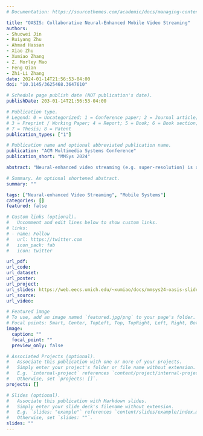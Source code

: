 ```yaml
---
# Documentation: https://sourcethemes.com/academic/docs/managing-content/

title: "OASIS: Collaborative Neural-Enhanced Mobile Video Streaming"
authors: 
- Shuowei Jin
- Ruiyang Zhu
- Ahmad Hassan
- Xiao Zhu
- Xumiao Zhang
- Z. Morley Mao
- Feng Qian
- Zhi-Li Zhang
date: 2024-01-14T21:56:53-04:00
doi: "10.1145/3625468.3647610"

# Schedule page publish date (NOT publication's date).
publishDate: 203-01-14T21:56:53-04:00

# Publication type.
# Legend: 0 = Uncategorized; 1 = Conference paper; 2 = Journal article;
# 3 = Preprint / Working Paper; 4 = Report; 5 = Book; 6 = Book section;
# 7 = Thesis; 8 = Patent
publication_types: ["1"]

# Publication name and optional abbreviated publication name.
publication: "ACM Multimedia Systems Conference"
publication_short: "MMSys 2024"

abstract: "Neural-enhanced video streaming (e.g. super-resolution) is an ongoing revolution which can provide extremely high-quality video streaming services breaking the restriction of bandwidth. However, such enhancements require intense computation power that is not affordable for a single mobile device, which hinders their real-world deployment. To address the limitation, we propose OASIS, the first system that facilitates multiple users in close proximity to execute intense neural-enhanced video streaming in real-time. To this end, OASIS intelligently distributes computation tasks among multiple mobile devices, selects appropriate video bitrates and super-resolution models, and optimizes video chunk delivery. As a result, the expensive neural-enhanced streaming is done through distributed collaboration, achieving optimal quality of experience (QoE). We implement and evaluate OASIS on commodity smartphones from different vendors, under various network and computation conditions. Extensive experiments demonstrate the high efficiency of OASIS: it improves the video streaming QoE by 40%-200% and reduces each participant’s energy consumption by 60% when the system scales up from a single device to six devices."

# Summary. An optional shortened abstract.
summary: ""

tags: ["Neural-enhanced Video Streaming", "Mobile Systems"]
categories: []
featured: false

# Custom links (optional).
#   Uncomment and edit lines below to show custom links.
# links:
# - name: Follow
#   url: https://twitter.com
#   icon_pack: fab
#   icon: twitter

url_pdf:
url_code: 
url_dataset: 
url_poster:
url_project:
url_slides: https://web.eecs.umich.edu/~xumiao/docs/mmsys24-oasis-slides.pdf
url_source:
url_video: 

# Featured image
# To use, add an image named `featured.jpg/png` to your page's folder. 
# Focal points: Smart, Center, TopLeft, Top, TopRight, Left, Right, BottomLeft, Bottom, BottomRight.
image:
  caption: ""
  focal_point: ""
  preview_only: false

# Associated Projects (optional).
#   Associate this publication with one or more of your projects.
#   Simply enter your project's folder or file name without extension.
#   E.g. `internal-project` references `content/project/internal-project/index.md`.
#   Otherwise, set `projects: []`.
projects: []

# Slides (optional).
#   Associate this publication with Markdown slides.
#   Simply enter your slide deck's filename without extension.
#   E.g. `slides: "example"` references `content/slides/example/index.md`.
#   Otherwise, set `slides: ""`.
slides: ""
---
```

